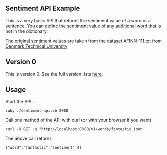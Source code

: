 ## Sentiment API Example

This is a very basic API that returns the sentiment value of a word or a sentence. You can define the sentiment value of any additional word that is not in the dictionary.

The original sentiment values are taken from the dataset AFINN-111.txt from [Denmark Technical University](http://www2.imm.dtu.dk/pubdb/views/publication_details.php?id=6010) 

## Version 0 

This is version 0. See the full version lists [here](https://github.com/3scale/sentiment-api-example/blob/master/README.md).

## Usage

Start the API...

	ruby ./sentiment-api.rb 8080

Call one method of the API with curl (or with your browser if you want)

	curl -X GET -g "http://localhost:8080/v1/words/fantastic.json

The above call returns 

	{"word":"fantastic","sentiment":4}






